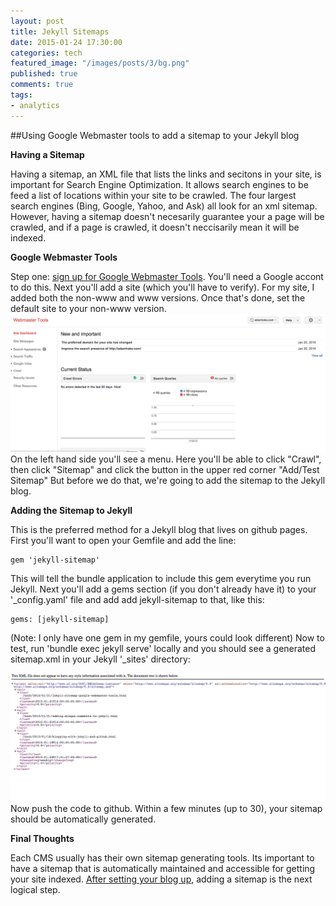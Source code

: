 ```yaml
---
layout: post
title: Jekyll Sitemaps
date: 2015-01-24 17:30:00
categories: tech
featured_image: "/images/posts/3/bg.png"
published: true
comments: true
tags:
- analytics
---
```


##Using Google Webmaster tools to add a sitemap to your Jekyll blog

**Having a Sitemap**

Having a sitemap,
an XML file that lists the links and secitons in your site,
is important for Search Engine Optimization.
It allows search engines to be feed a list of locations within your site to be crawled.
The four largest search engines (Bing, Google, Yahoo, and Ask) all look for an xml sitemap.
However, having a sitemap doesn't necesarily guarantee your a page will be crawled,
and if a page is crawled, it doesn't neccisarily mean it will be indexed.


**Google Webmaster Tools**

Step one: [sign up for Google Webmaster Tools](http://www.google.com/webmasters "Google Webmaster Tools").
You'll need a Google accont to do this.
Next you'll add a site (which you'll have to verify).
For my site, I added both the non-www and www versions.
Once that's done, set the default site to your non-www version.
![Google Webmasters Dashboard](/images/posts/3/1.png "Google Webmasters Dashboard")
On the left hand side you'll see a menu.
Here you'll be able to click "Crawl",
then click "Sitemap" and click the button in the upper red corner "Add/Test Sitemap"
But before we do that, we're going to add the sitemap to the Jekyll blog.


**Adding the Sitemap to Jekyll**

This is the preferred method for a Jekyll blog that lives on github pages.
First you'll want to open your Gemfile and add the line:
```
gem 'jekyll-sitemap'
```
This will tell the bundle application to include this gem everytime you run Jekyll.
Next you'll add a gems section (if you don't already have it) to your '_config.yaml' file and add add jekyll-sitemap to that, like this:

```
gems: [jekyll-sitemap]
```

(Note: I only have one gem in my gemfile, yours could look different)
Now to test, run 'bundle exec jekyll serve' locally and you should see a generated sitemap.xml in your Jekyll '_sites' directory:

![adamhoke.com sitemap.xml](/images/posts/3/2.png "Github.io generated sitemap.xml")
Now push the code to github.
Within a few minutes (up to 30), your sitemap should be automatically generated.

**Final Thoughts**

Each CMS usually has their own sitemap generating tools.
Its important to have a sitemap that is automatically maintained and accessible for getting your site indexed.
[After setting your blog up](http://adamhoke.com/tech/2015/01/21/adding-disqus-comments-to-jekyll.html "Adding Disqus to a Jekyll Blog"), adding a sitemap is the next logical step.